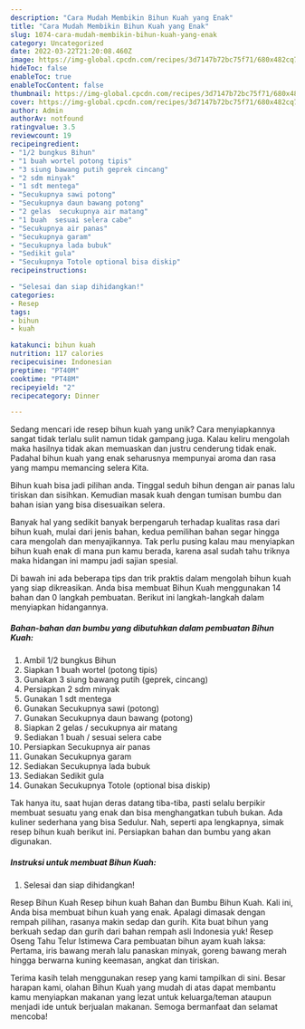 ```yaml
---
description: "Cara Mudah Membikin Bihun Kuah yang Enak"
title: "Cara Mudah Membikin Bihun Kuah yang Enak"
slug: 1074-cara-mudah-membikin-bihun-kuah-yang-enak
category: Uncategorized
date: 2022-03-22T21:20:08.460Z
image: https://img-global.cpcdn.com/recipes/3d7147b72bc75f71/680x482cq70/bihun-kuah-foto-resep-utama.jpg
hideToc: false
enableToc: true
enableTocContent: false
thumbnail: https://img-global.cpcdn.com/recipes/3d7147b72bc75f71/680x482cq70/bihun-kuah-foto-resep-utama.jpg
cover: https://img-global.cpcdn.com/recipes/3d7147b72bc75f71/680x482cq70/bihun-kuah-foto-resep-utama.jpg
author: Admin
authorAv: notfound
ratingvalue: 3.5
reviewcount: 19
recipeingredient:
- "1/2 bungkus Bihun"
- "1 buah wortel potong tipis"
- "3 siung bawang putih geprek cincang"
- "2 sdm minyak"
- "1 sdt mentega"
- "Secukupnya sawi potong"
- "Secukupnya daun bawang potong"
- "2 gelas  secukupnya air matang"
- "1 buah  sesuai selera cabe"
- "Secukupnya air panas"
- "Secukupnya garam"
- "Secukupnya lada bubuk"
- "Sedikit gula"
- "Secukupnya Totole optional bisa diskip"
recipeinstructions:

- "Selesai dan siap dihidangkan!"
categories:
- Resep
tags:
- bihun
- kuah

katakunci: bihun kuah 
nutrition: 117 calories
recipecuisine: Indonesian
preptime: "PT40M"
cooktime: "PT48M"
recipeyield: "2"
recipecategory: Dinner

---
```





Sedang mencari ide resep bihun kuah yang unik? Cara menyiapkannya sangat tidak terlalu sulit namun tidak gampang juga. Kalau keliru mengolah maka hasilnya tidak akan memuaskan dan justru cenderung tidak enak. Padahal bihun kuah yang enak seharusnya mempunyai aroma dan rasa yang mampu memancing selera Kita.





Bihun kuah bisa jadi pilihan anda. Tinggal seduh bihun dengan air panas lalu tiriskan dan sisihkan. Kemudian masak kuah dengan tumisan bumbu dan bahan isian yang bisa disesuaikan selera.

Banyak hal yang sedikit banyak berpengaruh terhadap kualitas rasa dari bihun kuah, mulai dari jenis bahan, kedua pemilihan bahan segar hingga cara mengolah dan menyajikannya. Tak perlu pusing kalau mau menyiapkan bihun kuah enak di mana pun kamu berada, karena asal sudah tahu triknya maka hidangan ini mampu jadi sajian spesial.






Di bawah ini ada beberapa tips dan trik praktis dalam mengolah bihun kuah yang siap dikreasikan. Anda bisa membuat Bihun Kuah menggunakan 14 bahan dan 0 langkah pembuatan. Berikut ini langkah-langkah dalam menyiapkan hidangannya.

<!--inarticleads1-->

##### Bahan-bahan dan bumbu yang dibutuhkan dalam pembuatan Bihun Kuah:

1. Ambil 1/2 bungkus Bihun
1. Siapkan 1 buah wortel (potong tipis)
1. Gunakan 3 siung bawang putih (geprek, cincang)
1. Persiapkan 2 sdm minyak
1. Gunakan 1 sdt mentega
1. Gunakan Secukupnya sawi (potong)
1. Gunakan Secukupnya daun bawang (potong)
1. Siapkan 2 gelas / secukupnya air matang
1. Sediakan 1 buah / sesuai selera cabe
1. Persiapkan Secukupnya air panas
1. Gunakan Secukupnya garam
1. Sediakan Secukupnya lada bubuk
1. Sediakan Sedikit gula
1. Gunakan Secukupnya Totole (optional bisa diskip)


Tak hanya itu, saat hujan deras datang tiba-tiba, pasti selalu berpikir membuat sesuatu yang enak dan bisa menghangatkan tubuh bukan. Ada kuliner sederhana yang bisa Sedulur. Nah, seperti apa lengkapnya, simak resep bihun kuah berikut ini. Persiapkan bahan dan bumbu yang akan digunakan. 

<!--inarticleads2-->

##### Instruksi untuk membuat Bihun Kuah:


1. Selesai dan siap dihidangkan!

Resep Bihun Kuah Resep bihun kuah Bahan dan Bumbu Bihun Kuah. Kali ini, Anda bisa membuat bihun kuah yang enak. Apalagi dimasak dengan rempah pilihan, rasanya makin sedap dan gurih. Kita buat bihun yang berkuah sedap dan gurih dari bahan rempah asli Indonesia yuk! Resep Oseng Tahu Telur Istimewa Cara pembuatan bihun ayam kuah laksa: Pertama, iris bawang merah lalu panaskan minyak, goreng bawang merah hingga berwarna kuning keemasan, angkat dan tiriskan. 

Terima kasih telah menggunakan resep yang kami tampilkan di sini. Besar harapan kami, olahan Bihun Kuah yang mudah di atas dapat membantu kamu menyiapkan makanan yang lezat untuk keluarga/teman ataupun menjadi ide untuk berjualan makanan. Semoga bermanfaat dan selamat mencoba!
